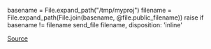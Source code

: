 
basename = File.expand_path("/tmp/myproj")
  filename = File.expand_path(File.join(basename, @file.public_filename))
  raise if basename != filename
  send_file filename, disposition: 'inline'

[Source](http://www.rubydoc.info/gems/rubocop/RuboCop/Cop/GitlabSecurity/SendFileParams)